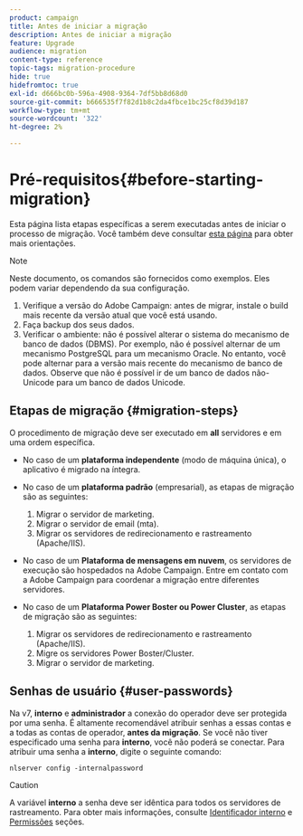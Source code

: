 ```yaml
---
product: campaign
title: Antes de iniciar a migração
description: Antes de iniciar a migração
feature: Upgrade
audience: migration
content-type: reference
topic-tags: migration-procedure
hide: true
hidefromtoc: true
exl-id: d666bc0b-596a-4908-9364-7df5bb8d68d0
source-git-commit: b666535f7f82d1b8c2da4fbce1bc25cf8d39d187
workflow-type: tm+mt
source-wordcount: '322'
ht-degree: 2%

---
```


# Pré-requisitos{#before-starting-migration}



Esta página lista etapas específicas a serem executadas antes de iniciar o processo de migração. Você também deve consultar [esta página](about-migration.md) para obter mais orientações.

>[!NOTE]
>
>Neste documento, os comandos são fornecidos como exemplos. Eles podem variar dependendo da sua configuração.

1. Verifique a versão do Adobe Campaign: antes de migrar, instale o build mais recente da versão atual que você está usando.
1. Faça backup dos seus dados.
1. Verificar o ambiente: não é possível alterar o sistema do mecanismo de banco de dados (DBMS). Por exemplo, não é possível alternar de um mecanismo PostgreSQL para um mecanismo Oracle. No entanto, você pode alternar para a versão mais recente do mecanismo de banco de dados. Observe que não é possível ir de um banco de dados não-Unicode para um banco de dados Unicode.

## Etapas de migração {#migration-steps}

O procedimento de migração deve ser executado em **all** servidores e em uma ordem específica.

* No caso de um **plataforma independente** (modo de máquina única), o aplicativo é migrado na íntegra.
* No caso de um **plataforma padrão** (empresarial), as etapas de migração são as seguintes:

   1. Migrar o servidor de marketing.
   1. Migrar o servidor de email (mta).
   1. Migrar os servidores de redirecionamento e rastreamento (Apache/IIS).

* No caso de um **Plataforma de mensagens em nuvem**, os servidores de execução são hospedados na Adobe Campaign. Entre em contato com a Adobe Campaign para coordenar a migração entre diferentes servidores.
* No caso de um **Plataforma Power Boster ou Power Cluster**, as etapas de migração são as seguintes:

   1. Migrar os servidores de redirecionamento e rastreamento (Apache/IIS).
   1. Migre os servidores Power Boster/Cluster.
   1. Migrar o servidor de marketing.

## Senhas de usuário {#user-passwords}

Na v7, **interno** e **administrador** a conexão do operador deve ser protegida por uma senha. É altamente recomendável atribuir senhas a essas contas e a todas as contas de operador, **antes da migração**. Se você não tiver especificado uma senha para **interno**, você não poderá se conectar. Para atribuir uma senha a **interno**, digite o seguinte comando:

```
nlserver config -internalpassword
```

>[!CAUTION]
>
>A variável **interno** a senha deve ser idêntica para todos os servidores de rastreamento. Para obter mais informações, consulte [Identificador interno](../../installation/using/configuring-campaign-server.md#internal-identifier) e [Permissões](../../platform/using/access-management.md) seções.
